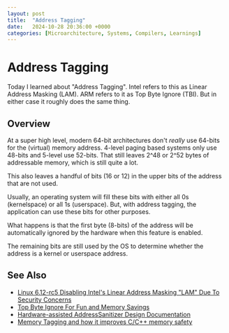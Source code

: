 ```yaml
---
layout: post
title:  "Address Tagging"
date:   2024-10-28 20:36:00 +0000
categories: [Microarchitecture, Systems, Compilers, Learnings]
---
```


# Address Tagging

Today I learned about "Address Tagging".
Intel refers to this as Linear Address Masking (LAM).
ARM refers to it as Top Byte Ignore (TBI).
But in either case it roughly does the same thing.

## Overview

At a super high level, modern 64-bit architectures don't *really* use 64-bits for the (virtual) memory address.
4-level paging based systems only use 48-bits and 5-level use 52-bits.
That still leaves 2^48 or 2^52 bytes of addressable memory, which is still quite a lot.

This also leaves a handful of bits (16 or 12) in the upper bits of the address that are not used.

Usually, an operating system will fill these bits with either all 0s (kernelspace) or all 1s (userspace).
But, with address tagging, the application can use these bits for other purposes.

What happens is that the first byte (8-bits) of the address will be automatically ignored by the hardware when this feature is enabled.

The remaining bits are still used by the OS to determine whether the address is a kernel or userspace address.

## See Also

- [Linux 6.12-rc5 Disabling Intel's Linear Address Masking "LAM" Due To Security Concerns](https://www.phoronix.com/news/Linux-Disabling-Intel-LAM)
- [Top Byte Ignore For Fun and Memory Savings](https://www.linaro.org/blog/top-byte-ignore-for-fun-and-memory-savings/)
- [Hardware-assisted AddressSanitizer Design Documentation](https://clang.llvm.org/docs/HardwareAssistedAddressSanitizerDesign.html)
- [Memory Tagging and how it improves C/C++ memory safety](https://arxiv.org/pdf/1802.09517)
